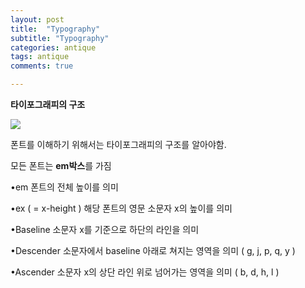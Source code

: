 ```yaml
---
layout: post
title:  "Typography"
subtitle: "Typography"
categories: antique
tags: antique
comments: true

---
```


**타이포그래피의 구조**

[![](https://cphinf.pstatic.net/mooc/20180930_2/1538299310812y3Shi_PNG/11123.png?type=w760)](https://www.edwith.org/boostcourse-ui/lecture/33530/#)

폰트를 이해하기 위해서는 타이포그래피의 구조를 알아야함.
  
모든 폰트는 **em박스**를 가짐
  
•em 폰트의 전체 높이를 의미

•ex ( = x-height ) 해당 폰트의 영문 소문자 x의 높이를 의미

•Baseline 소문자 x를 기준으로 하단의 라인을 의미

•Descender 소문자에서 baseline 아래로 쳐지는 영역을 의미 ( g, j, p, q, y )  

•Ascender 소문자 x의 상단 라인 위로 넘어가는 영역을 의미 ( b, d, h, l )